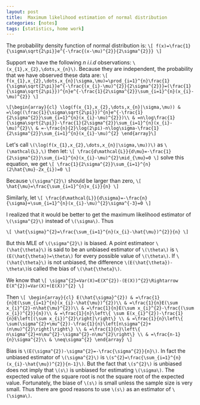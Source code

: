```yaml
---
layout: post
title:  Maximum likelihood estimation of normal distribution
categories: [notes]
tags: [statistics, home work]
---
```


The probability density function of normal distribution is:
`\[
f(x)=\frac{1}{\sigma\sqrt{2\pi}}e^{-\frac{(x-\mu)^{2}}{2\sigma^{2}}}
\]`


Support we have the following *n i.i.d* observations: `\(x_{1},x_{2},\dots,x_{n}\)`.
Because they are independent, the probability that we have observed
these data are:
`\[
f(x_{1},x_{2},\dots,x_{n}|\sigma,\mu)=\prod_{i=1}^{n}\frac{1}{\sigma\sqrt{2\pi}}e^{-\frac{(x_{i}-\mu)^{2}}{2\sigma^{2}}}=(\frac{1}{\sigma\sqrt{2\pi}})^{n}e^{-\frac{1}{2\sigma^{2}}\sum_{i=1}^{n}(x_{i}-\mu)^{2}}
\]`


`\[\begin{array}{cl}
\log(f(x_{1},x_{2},\dots,x_{n}|\sigma,\mu)) & =\log((\frac{1}{\sigma\sqrt{2\pi}})^{n}e^{-\frac{1}{2\sigma^{2}}\sum_{i=1}^{n}(x_{i}-\mu)^{2}})\\
 & =n\log\frac{1}{\sigma\sqrt{2\pi}}-\frac{1}{2\sigma^{2}}\sum_{i=1}^{n}(x_{i}-\mu)^{2}\\
 & =-\frac{n}{2}\log(2\pi)-n\log\sigma-\frac{1}{2\sigma^{2}}\sum_{i=1}^{n}(x_{i}-\mu)^{2}
\end{array}\]`

Let's call `\(\log(f(x_{1},x_{2},\dots,x_{n}|\sigma,\mu))\)` as `\(\mathcal{L},\)`
then let:
`\[
\frac{d\mathcal{L}}{d\mu}=-\frac{1}{2\sigma^{2}}\sum_{i=1}^{n}(x_{i}-\mu)^{2}\mid_{\mu}=0
\]`
 solve this equation, we get 
`\[
\frac{1}{2\sigma^{2}}\sum_{i=1}^{n}(2\hat{\mu}-2x_{i})=0
\]`

Because `\(\sigma^{2}\)` should be larger than zero,
`\[
\hat{\mu}=\frac{\sum_{i=1}^{n}x_{i}}{n}
\]`


Similarly, let
`\[
\frac{d\mathcal{L}}{d\sigma}=-\frac{n}{\sigma}+\sum_{i=1}^{n}(x_{i}-\mu)^{2}\sigma^{-3}=0
\]`


I realized that it would be better to get the maximum likelihood estimator
of `\(\sigma^{2}\)` instead of `\(\sigma\)`. Thus

`\[
\hat{\sigma}^{2}=\frac{\sum_{i=1}^{n}(x_{i}-\hat{\mu})^{2}}{n}
\]`


But this MLE of `\(\sigma^{2}\)` is biased. A point estimateor `\(\hat{\theta}\)` is said to be an unbiased estimator
of `\(\theta\)` is `\(E(\hat{\theta})=\theta\)` for every possible value
of `\(\theta\)`. If `\(\hat{\theta}\)` is not unbiased, the difference `\(E(\hat{\theta})-\theta\)`is
called the bias of `\(\hat{\theta}\)`.

We know that 
`\[
\sigma^{2}=Var(X)=E(X^{2})-(E(X))^{2}\Rightarrow E(X^{2})=Var(X)+(E(X))^{2}
\]`

Then
`\[
\begin{array}{cl}
E(\hat{\sigma}^{2}) & =\frac{1}{n}E(\sum_{i=1}^{n}(x_{i}-\hat{\mu})^{2})\\
 & =\frac{1}{n}E(\sum x_{i}^{2}-n\hat{\mu}^{2})\\
 & =\frac{1}{n}E(\sum x_{i}^{2}-\frac{(\sum x_{i})^{2}}{n})\\
 & =\frac{1}{n}\left\{ \sum E(x_{i}^{2})-\frac{1}{n}E\left[(\sum x_{i})^{2}\right]\right\} \\
 & =\frac{1}{n}\left\{ \sum(\sigma^{2}+\mu^{2})-\frac{1}{n}\left[n\sigma^{2}+(n\mu)^{2}\right]\right\} \\
 & =\frac{1}{n}\left\{ n\sigma^{2}+n\mu^{2}-\sigma^{2}-n\mu^{2}\right\} \\
 & =\frac{n-1}{n}\sigma^{2}\\
 & \neq\sigma^{2}
\end{array}
\]`


Bias is `\(E(\sigma^{2})-\sigma^{2}=-\frac{\sigma^{2}}{n}\)`. In fact the unbiased estimator of
`\(\sigma^{2}\)` is `\(s^{2}=\frac{\sum_{i=1}^{n}(x_{i}-\hat{\mu})^{2}}{n-1}\)`.
But the fact that `\(s^{2}\)` is unbiased does not imply that `\(s\)` is
unbiased for estimating `\(\sigma\)`. The expected value of the square
root is not the square root of the expected value. Fortunately, the
biase of `\(s\)` is small unless the sample size is very small. Thus
there are good reasons to use `\(s\)` as an estimator of `\(\sigma\)`.
